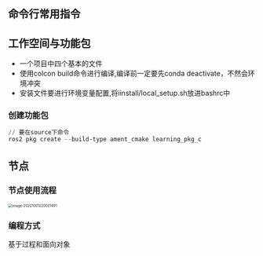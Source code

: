 ## 命令行常用指令



## 工作空间与功能包

- 一个项目中四个基本的文件
- 使用colcon build命令进行编译,编译前一定要先conda deactivate，不然会环境冲突
- 安装文件要进行环境变量配置,将iinstall/local_setup.sh放进bashrc中

### 创建功能包

```powershell
// 要在source下命令
ros2 pkg create --build-type ament_cmake learning_pkg_c
```

## 节点

### 节点使用流程

<img src="/home/yu/.config/Typora/typora-user-images/image-20221001220021491.png" alt="image-20221001220021491" style="zoom:50%;" />

### 编程方式

基于过程和面向对象

